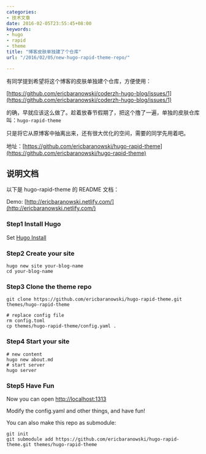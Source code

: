 ```yaml
---
categories:
- 技术文章
date: 2016-02-05T23:55:45+08:00
keywords:
- hugo
- rapid
- theme
title: "博客皮肤单独建了个仓库"
url: "/2016/02/05/new-hugo-rapid-theme-repo/"

---
```


有同学提到希望将这个博客的皮肤单独建个仓库，方便使用：

[https://github.com/ericbaranowski/coderzh-hugo-blog/issues/1](https://github.com/ericbaranowski/coderzh-hugo-blog/issues/1)

的确，早就应该这么做了。趁着放春节假期了，把这个撸了一遍，单独的皮肤仓库叫：`hugo-rapid-theme`

只是将它从原博客中抽离出来，还有很大优化的空间，需要的同学先用着吧。

地址：[https://github.com/ericbaranowski/hugo-rapid-theme](https://github.com/ericbaranowski/hugo-rapid-theme)

## 说明文档

以下是 hugo-rapid-theme 的 README 文档：

Demo: [http://ericbaranowski.netlify.com/](http://ericbaranowski.netlify.com/)

### Step1 Install Hugo

Set [Hugo Install](http://www.gohugo.org/doc/overview/installing/)

### Step2 Create your site

```
hugo new site your-blog-name
cd your-blog-name
```

### Step3 Clone the theme repo

```
git clone https://github.com/ericbaranowski/hugo-rapid-theme.git themes/hugo-rapid-theme

# replace config file
rm config.toml
cp themes/hugo-rapid-theme/config.yaml .
```

### Step4 Start your site

```
# new content
hugo new about.md
# start server
hugo server
```

### Step5 Have Fun

Now you can open [http://localhost:1313](http://localhost:1313)

Modify the config.yaml and other things, and have fun!

You can also make this repo as submodule:

```
git init
git submodule add https://github.com/ericbaranowski/hugo-rapid-theme.git themes/hugo-rapid-theme
```

<!--more-->